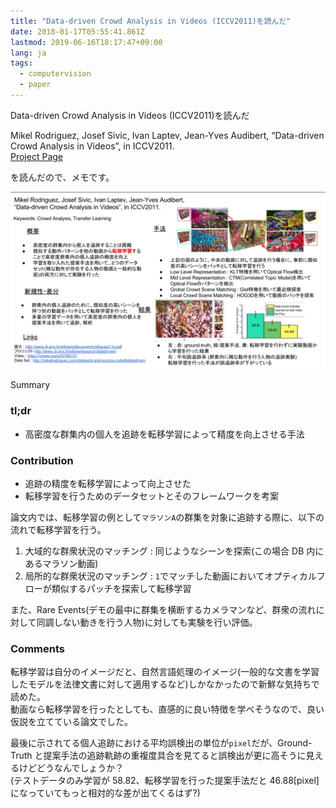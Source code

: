 ```yaml
---
title: "Data-driven Crowd Analysis in Videos (ICCV2011)を読んだ"
date: 2018-01-17T05:55:41.861Z
lastmod: 2019-06-16T18:17:47+09:00
lang: ja
tags:
  - computervision
  - paper
---
```


Data-driven Crowd Analysis in Videos (ICCV2011)を読んだ

Mikel Rodriguez, Josef Sivic, Ivan Laptev, Jean-Yves Audibert, “Data-driven Crowd Analysis in Videos”, in ICCV2011.  
[Project Page](http://www.di.ens.fr/willow/research/datadriven/)

を読んだので、メモです。

![image](/posts/2018-01-17/images/1.png)

Summary

### tl;dr

- 高密度な群集内の個人を追跡を転移学習によって精度を向上させる手法

### Contribution

- 追跡の精度を転移学習によって向上させた
- 転移学習を行うためのデータセットとそのフレームワークを考案

論文内では、転移学習の例として`マラソンA`の群集を対象に追跡する際に、以下の流れで転移学習を行う。

1.  大域的な群衆状況のマッチング : 同じようなシーンを探索(この場合 DB 内にあるマラソン動画)
2.  局所的な群衆状況のマッチング : `1`でマッチした動画においてオプティカルフローが類似するパッチを探索して転移学習

また、Rare Events(デモの最中に群集を横断するカメラマンなど、群衆の流れに対して同調しない動きを行う人物)に対しても実験を行い評価。

### Comments

転移学習は自分のイメージだと、自然言語処理のイメージ(一般的な文書を学習したモデルを法律文書に対して適用するなど)しかなかったので新鮮な気持ちで読めた。  
動画なら転移学習を行ったとしても、直感的に良い特徴を学べそうなので、良い仮説を立てている論文でした。

最後に示されてる個人追跡における平均誤検出の単位が`pixel`だが、Ground-Truth と提案手法の追跡軌跡の重複度具合を見てると誤検出が更に高そうに見えるけどどうなんでしょうか？  
(テストデータのみ学習が 58.82、転移学習を行った提案手法だと 46.88[pixel]になっていてもっと相対的な差が出てくるはず?)

